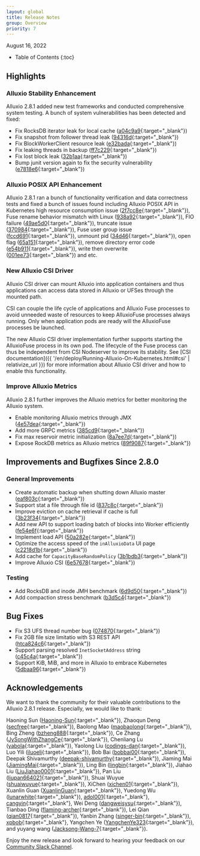 ```yaml
---
layout: global
title: Release Notes
group: Overview
priority: 7
---
```


August 16, 2022

* Table of Contents
{:toc}

## Highlights

### Alluxio Stability Enhancement

Alluxio 2.8.1 added new test frameworks and conducted comprehensive system testing. A bunch of system vulnerabilities has been detected and fixed: 

* Fix RocksDB iterator leak for local cache ([a04c9a9](https://github.com/Alluxio/alluxio/commit/a04c9a97f19fd2d8f3d7aa071dfe12e830545456){:target="_blank"})
* Fix snapshot from follower thread leak ([94316d](https://github.com/Alluxio/alluxio/commit/94316d7ab9155e9b8a05b60702c173d5a59078cb){:target="_blank"})
* Fix BlockWorkerClient resource leak ([e32bada](https://github.com/Alluxio/alluxio/commit/e32bada550c76955b0e936dc003d140d7bba914a){:target="_blank"})
* Fix leaking threads in backup ([ff7c229](https://github.com/Alluxio/alluxio/commit/ff7c22977120f536eb297af7f920e129b35b7cb2){:target="_blank"})
* Fix lost block leak ([32b1aa](https://github.com/Alluxio/alluxio/commit/32b1aa0c765f15b93865c5a7f46226dac2d58d66){:target="_blank"})
* Bump junit version again to fix the security vulnerability ([e7818e6](https://github.com/Alluxio/alluxio/commit/e7818e6d2bebda3f476dc023bccc2d193989446e){:target="_blank"})

### Alluxio POSIX API Enhancement

Alluxio 2.8.1 ran a bunch of functionality verification and data correctness tests and fixed a bunch of issues found including Alluxio POSIX API in Kubernetes high resource consumption issue ([2f7cc8e](https://github.com/Alluxio/alluxio/commit/2f7cc8e0fcf36d747e86ba786f3c8e0daba85b81){:target="_blank"}), Fuse rename behavior mismatch with Linux ([938a92](https://github.com/Alluxio/alluxio/commit/938a9253968dbdcc3eeca05cfde7f7e71f2679a7){:target="_blank"}), FIO failure ([49ae5d0](https://github.com/Alluxio/alluxio/commit/49ae5d0b44a641ff7372f907124ed2f2599afdc9){:target="_blank"}), truncate issue ([370984](https://github.com/Alluxio/alluxio/commit/3709849766d1b3d2e7bd93075b226b4deba29275){:target="_blank"}), Fuse user group issue ([fccd691](https://github.com/Alluxio/alluxio/commit/fccd691c96fd123b876c0e1cf3406492d6465d54){:target="_blank"}), unmount pid ([34d46](https://github.com/Alluxio/alluxio/commit/34d46608538ed89a49c7a5ca5843bbb4c97f1d9c){:target="_blank"}), open flag ([65a151](https://github.com/Alluxio/alluxio/commit/65a15129e772d7c09fcb2b6de53565ab34ac1534){:target="_blank"}), remove directory error code ([e54b911](https://github.com/Alluxio/alluxio/commit/e54b91184986b1413bb7e51e8ebe3c29adef8e27){:target="_blank"}), write then overwrite ([001ee73](https://github.com/Alluxio/alluxio/commit/001ee73a569daa5eac7f877817c18c47327cf182){:target="_blank"}) and etc.

### New Alluxio CSI Driver

Alluxio CSI driver can mount Alluxio into application containers and thus applications can access data stored in Alluxio or UFSes through the mounted path.

CSI can couple the life cycle of applications and Alluxio Fuse processes to avoid unneeded waste of resources to keep AlluxioFuse processes always running. Only when application pods are ready will the AlluxioFuse processes be launched.

The new Alluxio CSI driver implementation further supports starting the AlluxioFuse process in its own pod. The lifecycle of the Fuse process can thus be independent from CSI Nodeserver to improve its stability. See [CSI documentation]({{ '/en/deploy/Running-Alluxio-On-Kubernetes.html#csi' | relativize_url }}) for more information about Alluxio CSI driver and how to enable this functionality.

### Improve Alluxio Metrics
Alluxio 2.8.1 further improves the Alluxio metrics for better monitoring the Alluxio system.

* Enable monitoring Alluxio metrics through JMX ([4e57dea](https://github.com/Alluxio/alluxio/commit/4e57dea7705359e08286548183a387e3f6186268){:target="_blank"})
* Add more GRPC metrics ([385cd9](https://github.com/Alluxio/alluxio/commit/385cd9b81b7612ac31aba6b9adcae4ac78f83e2a){:target="_blank"}) 
* Fix max reservoir metric initialization ([8a7ee7d](https://github.com/Alluxio/alluxio/commit/8a7ee7d8f3afed5fd272360baa5ce16c10fae5a9){:target="_blank"})
* Expose RockDB metrics as Alluxio metrics ([89f9087](https://github.com/Alluxio/alluxio/commit/89f90873531a63fe4237fd7df178afd2fd0c8558){:target="_blank"})

## Improvements and Bugfixes Since 2.8.0

### General Improvements
* Create automatic backup when shutting down Alluxio master ([eaf803c](https://github.com/Alluxio/alluxio/commit/eaf803c96a5971e7ad214fa3e39f4613cdb87160){:target="_blank"})
* Support stat a file through file id ([837c8c](https://github.com/Alluxio/alluxio/commit/837c8c2f4d356943ff709b0121ad02c106af274c){:target="_blank"})
* Improve eviction on cache retrieval if cache is full ([3b23f34](https://github.com/Alluxio/alluxio/commit/3b23f341552b57e407453d448f3c2537dbee53f1){:target="_blank"})
* Add new API to support loading batch of blocks into Worker efficiently ([fe54e6f](https://github.com/Alluxio/alluxio/commit/fe54e6fe5bbcaa1d385125e36a11293e88c89905){:target="_blank"})
* Implement load API ([50a282e](https://github.com/Alluxio/alluxio/commit/50a282e5f48aa00b6d3e83dd1b3d60079162dcea){:target="_blank"})
* Optimize the access speed of the `inAlluxioData` UI page ([c2218d1b](https://github.com/Alluxio/alluxio/commit/c2218d1b4cb55fb1639ddc36f62a25f8d8dc6f92){:target="_blank"})
* Add cache for `CapacityBaseRandomPolicy` ([3b1bdb3](https://github.com/Alluxio/alluxio/commit/3b1bdb3b80e56d3528bc6f41a923da6e28e808ee){:target="_blank"})
* Improve Alluxio CSI ([6e57678](https://github.com/Alluxio/alluxio/commit/6e57678c27525277656db1bc3aecb1b37520b964){:target="_blank"})

### Testing
* Add RocksDB and inode JMH benchmark ([6d9d50](https://github.com/Alluxio/alluxio/commit/6d9d503d8ca17f9f12478eda870a5073a19af7d6){:target="_blank"})
* Add compaction stress benchmark ([b3d5c4](https://github.com/Alluxio/alluxio/commit/b3d5c4318f3bc824f1a30633dcfcc3d7ca369162){:target="_blank"})

## Bug Fixes
* Fix S3 UFS thread number bug ([074870](https://github.com/Alluxio/alluxio/commit/0748708eeaa7a92ee631f5b80c940e25e9023c5e){:target="_blank"})
* Fix 2GB file size limitatio with S3 REST API ([htca824c6](https://github.com/Alluxio/alluxio/commit/ca824c6061226ee7d8b0542a125f0bfd8b696050){:target="_blank"})
* Support parsing resolved `InetSocketAddress` string ([c45c4a](https://github.com/Alluxio/alluxio/commit/c45c4a83404095ba392beccb6c002c07cf62358f){:target="_blank"})
* Support KiB, MiB, and more in Alluxio to embrace Kubernetes ([5dbaa96](https://github.com/Alluxio/alluxio/commit/5dbaa96a4811d914ea2e4533c3f6fc26c3df0a16){:target="_blank"})

## Acknowledgements

We want to thank the community for their valuable contributions to the Alluxio 2.8.1 release. Especially, we would like to thank:

Haoning Sun ([Haoning-Sun](https://github.com/Haoning-Sun){:target="_blank"}), 
Zhaoqun Deng ([secfree](https://github.com/secfree){:target="_blank"}),
Baolong Mao ([maobaolong](https://github.com/maobaolong){:target="_blank"}),
Bing Zheng ([bzheng888](https://github.com/bzheng888){:target="_blank"}), 
Ce Zhang ([JySongWithZhangCe](https://github.com/JySongWithZhangCe){:target="_blank"}), 
Chenliang Lu ([yabola](https://github.com/yabola){:target="_blank"}), 
Yaolong Liu ([codings-dan](https://github.com/codings-dan){:target="_blank"}), 
Luo Yili ([iluoeli](https://github.com/iluoeli){:target="_blank"}), 
Bob Bai ([bobbai00](https://github.com/bobbai00){:target="_blank"}), 
Deepak Shivamurthy ([deepak-shivamurthy](https://github.com/deepak-shivamurthy){:target="_blank"}), 
Jiaming Mai ([JiamingMai](https://github.com/JiamingMai){:target="_blank"}), 
Ling Bin ([lingbin](https://github.com/lingbin){:target="_blank"}), 
Jiahao Liu ([LiuJiahao0001](https://github.com/liujiahao0001){:target="_blank"}), 
Pan Liu ([liupan664021](https://github.com/liupan664021){:target="_blank"}), 
Shuai Wuyue ([shuaiwuyue](https://github.com/shuaiwuyue/){:target="_blank"}), 
XiChen ([xichen01](https://github.com/xichen01){:target="_blank"}),
Xuanlin Guan ([XuanlinGuan](https://github.com/XuanlinGuan){:target="_blank"}), 
Yuedong Wu ([lunarwhite](https://github.com/lunarwhite){:target="_blank"}), 
[adol001](https://github.com/adol001){:target="_blank"}, 
[cangyin](https://github.com/cangyin){:target="_blank"}, 
Wei Deng ([dangweisysu](https://github.com/dengweisysu){:target="_blank"}), 
Tianbao Ding ([flaming-archer](https://github.com/flaming-archer){:target="_blank"}), 
Lei Qian ([qian0817](https://github.com/qian0817){:target="_blank"}),
Yanbin Zhang ([singer-bin](https://github.com/singer-bin){:target="_blank"}),
[xpbob](https://github.com/xpbob){:target="_blank"}, 
Yangchen Ye ([YangchenYe323](https://github.com/YangchenYe323){:target="_blank"}),
and yuyang wang ([Jacksong-Wang-7](https://github.com/Jackson-Wang-7){:target="_blank"}).

Enjoy the new release and look forward to hearing your feedback on our [Community Slack Channel](https://alluxio.io/slack).